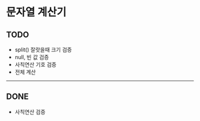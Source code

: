 # 문자열 계산기

## TODO

- split() 잘랏을때 크기 검증
- null, 빈 값 검증
- 사칙연산 기호 검증
- 전체 계산

---

## DONE
- 사칙연산 검증
